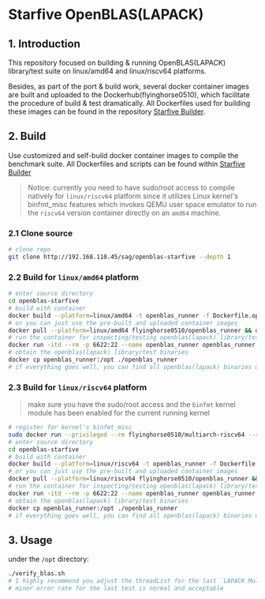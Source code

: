 # Starfive OpenBLAS(LAPACK)
## 1. Introduction
This repository focused on building & running OpenBLAS(LAPACK) library/test suite on linux/amd64 and linux/riscv64 platforms.

Besides, as part of the port & build work, several docker container images are built and uploaded to the Dockerhub(flyinghorse0510), which facilitate the procedure of build & test dramatically. All Dockerfiles used for building these images can be found in the repository [Starfive Builder](http://192.168.110.45/sag/starfive_builder).

## 2. Build
Use customized and self-build docker container images to compile the benchmark suite. All Dockerfiles and scripts can be found within [Starfive Builder](http://192.168.110.45/sag/starfive_builder)

> Notice: currently you need to have sudo/root access to compile natively for `linux/riscv64` platform since it utilizes Linux kernel's binfmt_misc features which invokes QEMU user space emulator to run the `riscv64` version container directly on an `amd64` machine.

### 2.1 Clone source
```bash
# clone repo
git clone http://192.168.110.45/sag/openblas-starfive --depth 1
```

### 2.2 Build for `linux/amd64` platform
```bash
# enter source directory
cd openblas-starfive
# build with container
docker build --platform=linux/amd64 -t openblas_runner -f Dockerfile.openblas_runner_builder .
# or you can just use the pre-built and uploaded container images
docker pull --platform=linux/amd64 flyinghorse0510/openblas_runner && docker tag flyinghorse0510/openblas_runner openblas_runner
# run the container for inspecting/testing openblas(lapack) library/test binaries (you can now log into the container using ssh with local port 6622(username: starfive, password:starfive) or docker exec command) which are under `/opt` directory
docker run -itd --rm -p 6622:22 --name openblas_runner openblas_runner
# obtain the openblas(lapack) library/test binaries
docker cp openblas_runner:/opt ./openblas_runner
# if everything goes well, you can find all openblas(lapack) binaries under the openblas_runner directory
```

### 2.3 Build for `linux/riscv64` platform
> make sure you have the sudo/root access and the `binfmt` kernel module has been enabled for the current running kernel

```bash
# register for kernel's binfmt_misc
sudo docker run --privileged --rm flyinghorse0510/multiarch-riscv64 --reset
# enter source directory
cd openblas-starfive
# build with container
docker build --platform=linux/riscv64 -t openblas_runner -f Dockerfile.openblas_runner_builder .
# or you can just use the pre-built and uploaded container images
docker pull --platform=linux/riscv64 flyinghorse0510/openblas_runner && docker tag flyinghorse0510/openblas_runner openblas_runner
# run the container for inspecting/testing openblas(lapack) library/test binaries (you can now log into the container using ssh with local port 6622(username: starfive, password:starfive) or docker exec command) which are under `/opt` directory
docker run -itd --rm -p 6622:22 --name openblas_runner openblas_runner
# obtain the openblas(lapack) library/test binaries
docker cp openblas_runner:/opt ./openblas_runner
# if everything goes well, you can find all openblas(lapack) binaries under the openblas_runner directory
```

## 3. Usage
under the `/opt` directory:

```bash
./verify_blas.sh
# I highly recommend you adjust the threadList for the last `LAPACK Multithread Test` in this script, especially running on the emulator/FPGA, which can consume a horrible period of time to complete!
# minor error rate for the last test is normal and acceptable
```
